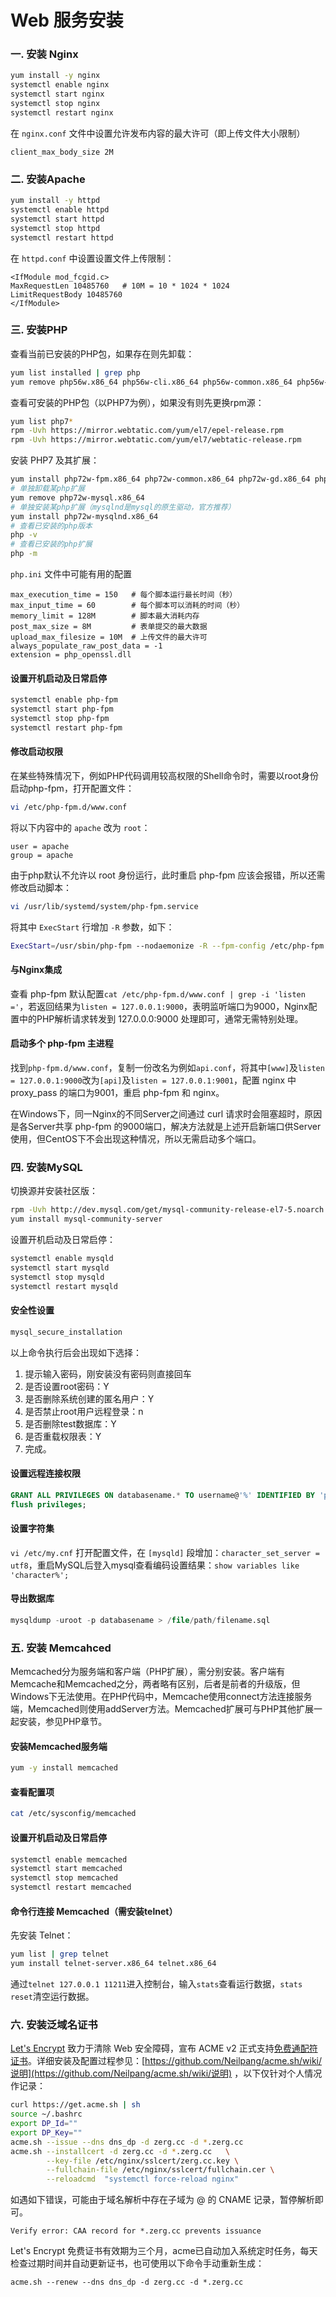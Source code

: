 # Web 服务安装

### 一. 安装 Nginx

```bash
yum install -y nginx
systemctl enable nginx
systemctl start nginx
systemctl stop nginx
systemctl restart nginx
```

在 `nginx.conf` 文件中设置允许发布内容的最大许可（即上传文件大小限制）

```text
client_max_body_size 2M
```

### 二. 安装Apache

```bash
yum install -y httpd
systemctl enable httpd
systemctl start httpd
systemctl stop httpd
systemctl restart httpd
```

在 `httpd.conf` 中设置设置文件上传限制：

```text
<IfModule mod_fcgid.c>
MaxRequestLen 10485760   # 10M = 10 * 1024 * 1024
LimitRequestBody 10485760
</IfModule>
```

### 三. 安装PHP

查看当前已安装的PHP包，如果存在则先卸载：

```bash
yum list installed | grep php
yum remove php56w.x86_64 php56w-cli.x86_64 php56w-common.x86_64 php56w-fpm.x86_64 php56w-gd.x86_64 php56w-ldap.x86_64 php56w-mbstring.x86_64 php56w-mcrypt.x86_64 php56w-mysqlnd.x86_64 php56w-pdo.x86_64 php56w-pear.noarch php56w-pecl-memcache.x86_64 php56w-process.x86_64 php56w-xml.x86_64
```

查看可安装的PHP包（以PHP7为例），如果没有则先更换rpm源：

```bash
yum list php7*
rpm -Uvh https://mirror.webtatic.com/yum/el7/epel-release.rpm
rpm -Uvh https://mirror.webtatic.com/yum/el7/webtatic-release.rpm
```

安装 PHP7 及其扩展：

```bash
yum install php72w-fpm.x86_64 php72w-common.x86_64 php72w-gd.x86_64 php72w-mbstring.x86_64 php72w-pdo.x86_64 php72w-mysqlnd.x86_64 php72w-pecl-memcached.x86_64
# 单独卸载某php扩展
yum remove php72w-mysql.x86_64
# 单独安装某php扩展（mysqlnd是mysql的原生驱动，官方推荐）
yum install php72w-mysqlnd.x86_64
# 查看已安装的php版本
php -v
# 查看已安装的php扩展
php -m
```

`php.ini` 文件中可能有用的配置

```text
max_execution_time = 150   # 每个脚本运行最长时间（秒）
max_input_time = 60        # 每个脚本可以消耗的时间（秒）
memory_limit = 128M        # 脚本最大消耗内存
post_max_size = 8M         # 表单提交的最大数据
upload_max_filesize = 10M  # 上传文件的最大许可
always_populate_raw_post_data = -1
extension = php_openssl.dll
```

#### 设置开机启动及日常启停

```bash
systemctl enable php-fpm
systemctl start php-fpm
systemctl stop php-fpm
systemctl restart php-fpm
```

#### 修改启动权限

在某些特殊情况下，例如PHP代码调用较高权限的Shell命令时，需要以root身份启动php-fpm，打开配置文件：

```bash
vi /etc/php-fpm.d/www.conf
```

将以下内容中的 `apache` 改为 `root`：

```text
user = apache
group = apache
```

由于php默认不允许以 root 身份运行，此时重启 php-fpm 应该会报错，所以还需修改启动脚本：

```bash
vi /usr/lib/systemd/system/php-fpm.service
```

将其中 `ExecStart` 行增加 `-R` 参数，如下：

```bash
ExecStart=/usr/sbin/php-fpm --nodaemonize -R --fpm-config /etc/php-fpm.conf
```

#### 与Nginx集成

查看 php-fpm 默认配置`cat /etc/php-fpm.d/www.conf | grep -i 'listen ='`，若返回结果为`listen = 127.0.0.1:9000`，表明监听端口为9000，Nginx配置中的PHP解析请求转发到 127.0.0.0:9000 处理即可，通常无需特别处理。

#### 启动多个 php-fpm 主进程

找到`php-fpm.d/www.conf`，复制一份改名为例如`api.conf`，将其中`[www]`及`listen = 127.0.0.1:9000`改为`[api]`及`listen = 127.0.0.1:9001`，配置 nginx 中 proxy\_pass 的端口为9001，重启 php-fpm 和 nginx。

在Windows下，同一Nginx的不同Server之间通过 curl 请求时会阻塞超时，原因是各Server共享 php-fpm 的9000端口，解决方法就是上述开启新端口供Server使用，但CentOS下不会出现这种情况，所以无需启动多个端口。

### 四. 安装MySQL

切换源并安装社区版：

```bash
rpm -Uvh http://dev.mysql.com/get/mysql-community-release-el7-5.noarch.rpm
yum install mysql-community-server
```

设置开机启动及日常启停：

```bash
systemctl enable mysqld
systemctl start mysqld
systemctl stop mysqld
systemctl restart mysqld
```

#### 安全性设置

```bash
mysql_secure_installation
```

以上命令执行后会出现如下选择：

1. 提示输入密码，刚安装没有密码则直接回车
2. 是否设置root密码：Y
3. 是否删除系统创建的匿名用户：Y
4. 是否禁止root用户远程登录：n
5. 是否删除test数据库：Y
6. 是否重载权限表：Y
7. 完成。

#### 设置远程连接权限

```sql
GRANT ALL PRIVILEGES ON databasename.* TO username@'%' IDENTIFIED BY 'password' WITH GRANT OPTION;
flush privileges;
```

#### 设置字符集

`vi /etc/my.cnf` 打开配置文件，在 `[mysqld]` 段增加：`character_set_server = utf8`，重启MySQL后登入mysql查看编码设置结果：`show variables like 'character%';`

#### 导出数据库

```sql
mysqldump -uroot -p databasename > /file/path/filename.sql
```

### 五. 安装 Memcahced

Memcached分为服务端和客户端（PHP扩展），需分别安装。客户端有Memcache和Memcached之分，两者略有区别，后者是前者的升级版，但Windows下无法使用。在PHP代码中，Memcache使用connect方法连接服务端，Memcached则使用addServer方法。Memcached扩展可与PHP其他扩展一起安装，参见PHP章节。

#### 安装Memcached服务端

```bash
yum -y install memcached
```

#### 查看配置项

```bash
cat /etc/sysconfig/memcached
```

#### 设置开机启动及日常启停

```bash
systemctl enable memcached
systemctl start memcached
systemctl stop memcached
systemctl restart memcached
```

#### 命令行连接 Memcached（需安装telnet）

先安装 Telnet：

```bash
yum list | grep telnet
yum install telnet-server.x86_64 telnet.x86_64
```

通过`telnet 127.0.0.1 11211`进入控制台，输入`stats`查看运行数据，`stats reset`清空运行数据。

### 六. 安装泛域名证书

[Let's Encrypt](https://letsencrypt.org) 致力于清除 Web 安全障碍，宣布 ACME v2 正式支持[免费通配符证书](https://www.sslforfree.com)。详细安装及配置过程参见：[https://github.com/Neilpang/acme.sh/wiki/说明](https://github.com/Neilpang/acme.sh/wiki/说明) ，以下仅针对个人情况作记录：

```bash
curl https://get.acme.sh | sh
source ~/.bashrc
export DP_Id=""
export DP_Key=""
acme.sh --issue --dns dns_dp -d zerg.cc -d *.zerg.cc
acme.sh --installcert -d zerg.cc -d *.zerg.cc   \
        --key-file /etc/nginx/sslcert/zerg.cc.key \
        --fullchain-file /etc/nginx/sslcert/fullchain.cer \
        --reloadcmd  "systemctl force-reload nginx"
```

如遇如下错误，可能由于域名解析中存在子域为 @ 的 CNAME 记录，暂停解析即可。

```text
Verify error: CAA record for *.zerg.cc prevents issuance
```

Let's Encrypt 免费证书有效期为三个月，acme已自动加入系统定时任务，每天检查过期时间并自动更新证书，也可使用以下命令手动重新生成：

```text
acme.sh --renew --dns dns_dp -d zerg.cc -d *.zerg.cc
```

